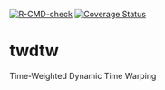   <!-- badges: start -->
  [![R-CMD-check](https://github.com/vwmaus/twdtw/actions/workflows/R-CMD-check.yaml/badge.svg)](https://github.com/vwmaus/twdtw/actions/workflows/R-CMD-check.yaml)
  [![Coverage Status](https://img.shields.io/codecov/c/github/vwmaus/twdtw/main.svg)](https://app.codecov.io/gh/vwmaus/twdtw)
  <!-- badges: end -->
  
# twdtw
Time-Weighted Dynamic Time Warping
